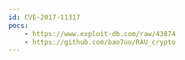 ```yaml
---
id: CVE-2017-11317
pocs:
    - https://www.exploit-db.com/raw/43874
    - https://github.com/bao7uo/RAU_crypto
---
```

